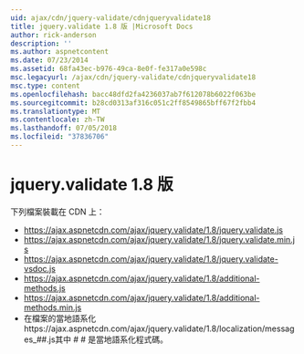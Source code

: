 ```yaml
---
uid: ajax/cdn/jquery-validate/cdnjqueryvalidate18
title: jquery.validate 1.8 版 |Microsoft Docs
author: rick-anderson
description: ''
ms.author: aspnetcontent
ms.date: 07/23/2014
ms.assetid: 68fa43ec-b976-49ca-8e0f-fe317a0e598c
msc.legacyurl: /ajax/cdn/jquery-validate/cdnjqueryvalidate18
msc.type: content
ms.openlocfilehash: bacc48dfd2fa4236037ab7f612078b6022f063be
ms.sourcegitcommit: b28cd0313af316c051c2ff8549865bff67f2fbb4
ms.translationtype: MT
ms.contentlocale: zh-TW
ms.lasthandoff: 07/05/2018
ms.locfileid: "37836706"
---
```

<a name="jqueryvalidate-version-18"></a>jquery.validate 1.8 版
====================
下列檔案裝載在 CDN 上：

- https://ajax.aspnetcdn.com/ajax/jquery.validate/1.8/jquery.validate.js
- https://ajax.aspnetcdn.com/ajax/jquery.validate/1.8/jquery.validate.min.js
- https://ajax.aspnetcdn.com/ajax/jquery.validate/1.8/jquery.validate-vsdoc.js
- https://ajax.aspnetcdn.com/ajax/jquery.validate/1.8/additional-methods.js
- https://ajax.aspnetcdn.com/ajax/jquery.validate/1.8/additional-methods.min.js
- 在檔案的當地語系化https://ajax.aspnetcdn.com/ajax/jquery.validate/1.8/localization/messages\_##.js其中 # # 是當地語系化程式碼。
